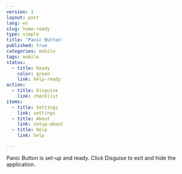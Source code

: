 ```yaml
---
version: 1
layout: post
lang: en
slug: home-ready
type: simple
title: 'Panic Button'
published: true
categories: mobile
tags: mobile
status:
  - title: Ready
    color: green
    link: help-ready
action:
  - title: Disguise
    link: checklist
items:
  - title: Settings
    link: settings
  - title: About
    link: setup-about
  - title: Help
    link: help

---
```


Panic Button is set-up and ready. Click Disguise to exit and hide the application.
